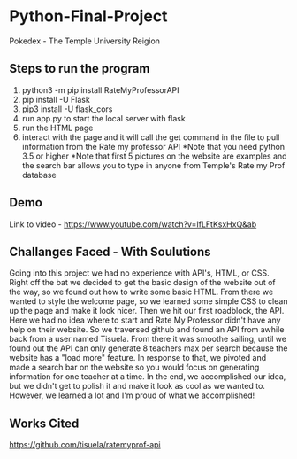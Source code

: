 # Python-Final-Project
Pokedex - The Temple University Reigion

## Steps to run the program
1. python3 -m pip install RateMyProfessorAPI
2. pip install -U Flask
3. pip3 install -U flask_cors
4. run app.py to start the local server with flask
5. run the HTML page
6. interact with the page and it will call the get command in the file to pull information from the Rate my professor API
*Note that you need python 3.5 or higher
*Note that first 5 pictures on the website are examples and the search bar allows you to type in anyone from Temple's Rate my Prof database

## Demo
Link to video - https://www.youtube.com/watch?v=IfLFtKsxHxQ&ab

## Challanges Faced - With Soulutions
Going into this project we had no experience with API's, HTML, or CSS. 
Right off the bat we decided to get the basic design of the website out of the way, so we found out how to write some basic HTML.
From there we wanted to style the welcome page, so we learned some simple CSS to clean up the page and make it look nicer.
Then we hit our first roadblock, the API.
Here we had no idea where to start and Rate My Professor didn't have any help on their website.
So we traversed github and found an API from awhile back from a user named Tisuela.
From there it was smoothe sailing, until we found out the API can only generate 8 teachers max per search because the website has a "load more" feature.
In response to that, we pivoted and made a search bar on the website so you would focus on generating information for one teacher at a time.
In the end, we accomplished our idea, but we didn't get to polish it and make it look as cool as we wanted to. However, we learned a lot and I'm proud of what we accomplished!

## Works Cited
https://github.com/tisuela/ratemyprof-api
